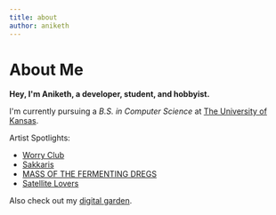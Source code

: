 ```yaml
---
title: about
author: aniketh
---
```


# About Me

**Hey, I'm Aniketh, a developer, student, and hobbyist.**

I'm currently pursuing a *B.S. in Computer Science* at [The University of Kansas](https://eecs.ku.edu).

Artist Spotlights:

- [Worry Club](https://open.spotify.com/artist/7Fkc1Q81Zy25eZ5dmnURGl?si=DpXwGeS0Rpq5Xm3uCibalg)
- [Sakkaris](https://open.spotify.com/artist/4S4HXXp7lMA41ttdFGpDIn?si=QG7-RhrQQFmsDPwHK8ajiw)
- [MASS OF THE FERMENTING DREGS](https://open.spotify.com/artist/14d5KCX9nprUcxnKIShrr1?si=TqtFAvw3SUWuIEfDY9POew)
- [Satellite Lovers](https://www.youtube.com/watch?v=l--Uma_iDkI)

Also check out my [digital garden](https://garden.aniketh.dev).

